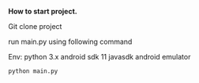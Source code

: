 **How to start project.**

Git clone project

run main.py using following command

Env:
python 3.x
android sdk 11
javasdk
android emulator

`python main.py`